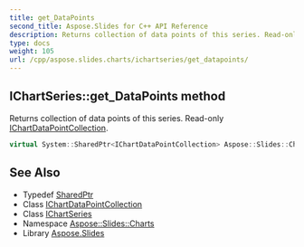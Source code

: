 ```yaml
---
title: get_DataPoints
second_title: Aspose.Slides for C++ API Reference
description: Returns collection of data points of this series. Read-only IChartDataPointCollection.
type: docs
weight: 105
url: /cpp/aspose.slides.charts/ichartseries/get_datapoints/
---
```

## IChartSeries::get_DataPoints method


Returns collection of data points of this series. Read-only [IChartDataPointCollection](../../ichartdatapointcollection/).

```cpp
virtual System::SharedPtr<IChartDataPointCollection> Aspose::Slides::Charts::IChartSeries::get_DataPoints()=0
```

## See Also

* Typedef [SharedPtr](../../../system/sharedptr/)
* Class [IChartDataPointCollection](../../ichartdatapointcollection/)
* Class [IChartSeries](../)
* Namespace [Aspose::Slides::Charts](../../)
* Library [Aspose.Slides](../../../)
